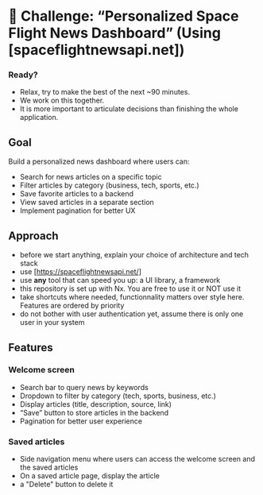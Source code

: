 # 🚀 Challenge: “Personalized Space Flight News Dashboard” (Using [spaceflightnewsapi.net])

### Ready?

* Relax, try to make the best of the next ~90 minutes.
* We work on this together.
* It is more important to articulate decisions than finishing the whole application.

## Goal

Build a personalized news dashboard where users can:

* Search for news articles on a specific topic
* Filter articles by category (business, tech, sports, etc.)
* Save favorite articles to a backend
* View saved articles in a separate section
* Implement pagination for better UX

## Approach

* before we start anything, explain your choice of architecture and tech stack
* use [https://spaceflightnewsapi.net/]
* use **any** tool that can speed you up: a UI library, a framework
* this repository is set up with Nx. You are free to use it or NOT use it
* take shortcuts where needed, functionnality matters over style here. Features are ordered by priority
* do not bother with user authentication yet, assume there is only one user in your system

## Features

### Welcome screen

* Search bar to query news by keywords
* Dropdown to filter by category (tech, sports, business, etc.)
* Display articles (title, description, source, link)
* “Save” button to store articles in the backend
* Pagination for better user experience

### Saved articles

* Side navigation menu where users can access the welcome screen and the saved articles
* On a saved article page, display the article
* a "Delete" button to delete it

